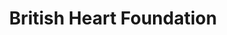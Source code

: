 ---
title: "British Heart Foundation"
url: /clacton-on-sea/british-heart-foundation/
shop: charity
---